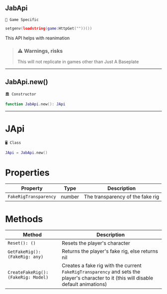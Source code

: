 ## JabApi

`📌 Game Specific`

```lua
setgenv(loadstring(game:HttpGet(""))())
```

This API helps with reanimation

> ### ⚠️ Warnings, risks
> This will not replicate in games other than Just A Baseplate

---

## JabApi.new()

`🏛️ Constructor`

```lua
function JabApi.new(): JApi
```

---

# JApi

`🖥️ Class`

```lua
JApi = JabApi.new()
```

# Properties

| Property | Type | Description |
| -------- | ---- | ----------- |
| `FakeRigTransparency` | number | The transparency of the fake rig |

# Methods

| Method | Description |
| ------ | ----------- |
| `Reset(): ()` | Resets the player's character |
| `GetFakeRig(): (FakeRig: any)` | Returns the player's fake rig, else returns nil |
| `CreateFakeRig(): (FakeRig: Model)` | Creates a fake rig with the current `FakeRigTransparency` and sets the player's character to it (this will disable default animations) |
